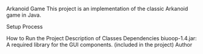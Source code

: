Arkanoid Game
This project is an implementation of the classic Arkanoid game in Java.

Setup Process

How to Run the Project
Description of Classes
Dependencies
biuoop-1.4.jar: A required library for the GUI components. (included in the project)
Author
